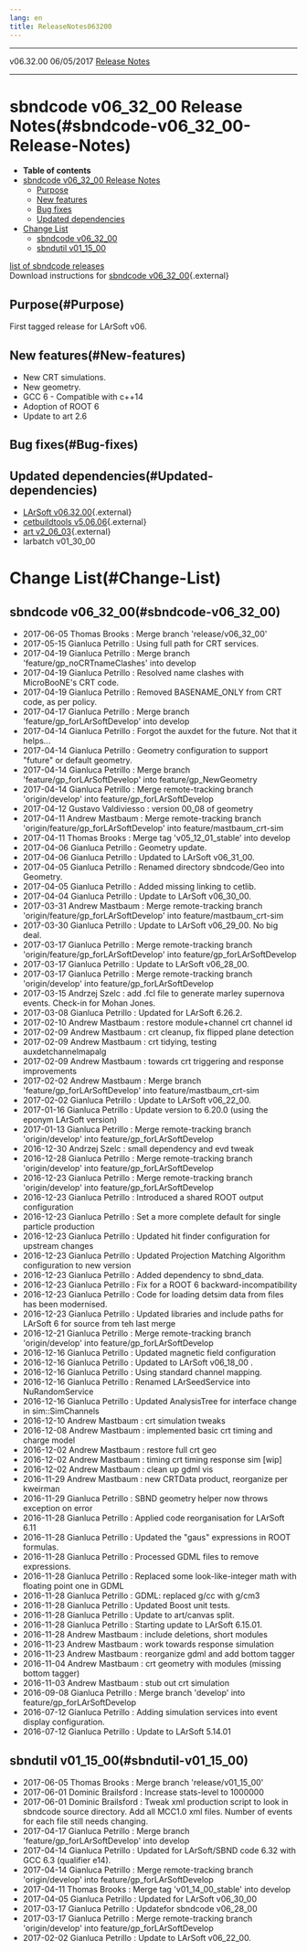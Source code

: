```yaml
---
lang: en
title: ReleaseNotes063200
---
```


  ----------- ------------ -- -- ------------------------------------------------------
  v06.32.00   06/05/2017         [Release Notes](ReleaseNotes063200.html)
  ----------- ------------ -- -- ------------------------------------------------------



sbndcode v06\_32\_00 Release Notes(#sbndcode-v06_32_00-Release-Notes)
======================================================================================

-   **Table of contents**
-   [sbndcode v06\_32\_00 Release
    Notes](#sbndcode-v06_32_00-Release-Notes)
    -   [Purpose](#Purpose)
    -   [New features](#New-features)
    -   [Bug fixes](#Bug-fixes)
    -   [Updated dependencies](#Updated-dependencies)
-   [Change List](#Change-List)
    -   [sbndcode v06\_32\_00](#sbndcode-v06_32_00)
    -   [sbndutil v01\_15\_00](#sbndutil-v01_15_00)

[list of sbndcode
releases](List_of_SBND_code_releases.html)\
Download instructions for [sbndcode
v06\_32\_00](http://scisoft.fnal.gov/scisoft/bundles/sbnd/v06_32_00/sbndcode-v06_32_00.html){.external}



Purpose(#Purpose)
----------------------------------

First tagged release for LArSoft v06.



New features(#New-features)
--------------------------------------------

-   New CRT simulations.
-   New geometry.
-   GCC 6 - Compatible with c++14
-   Adoption of ROOT 6
-   Update to art 2.6



Bug fixes(#Bug-fixes)
--------------------------------------



Updated dependencies(#Updated-dependencies)
------------------------------------------------------------

-   [LArSoft
    v06.32.00](https://cdcvs.fnal.gov/redmine/projects/larsoft/wiki/ReleaseNotes063200){.external}
-   [cetbuildtools
    v5.06.06](https://cdcvs.fnal.gov/redmine/projects/cetbuildtools/wiki/Release_Notes){.external}
-   [art
    v2\_06\_03](https://cdcvs.fnal.gov/redmine/projects/art/wiki/Release_Notes_20603){.external}
-   larbatch v01\_30\_00



Change List(#Change-List)
==========================================



sbndcode v06\_32\_00(#sbndcode-v06_32_00)
----------------------------------------------------------

-   2017-06-05 Thomas Brooks : Merge branch \'release/v06\_32\_00\'
-   2017-05-15 Gianluca Petrillo : Using full path for CRT services.
-   2017-04-19 Gianluca Petrillo : Merge branch
    \'feature/gp\_noCRTnameClashes\' into develop
-   2017-04-19 Gianluca Petrillo : Resolved name clashes with
    MicroBooNE\'s CRT code.
-   2017-04-19 Gianluca Petrillo : Removed BASENAME\_ONLY from CRT code,
    as per policy.
-   2017-04-17 Gianluca Petrillo : Merge branch
    \'feature/gp\_forLArSoftDevelop\' into develop
-   2017-04-14 Gianluca Petrillo : Forgot the auxdet for the future. Not
    that it helps\...
-   2017-04-14 Gianluca Petrillo : Geometry configuration to support
    \"future\" or default geometry.
-   2017-04-14 Gianluca Petrillo : Merge branch
    \'feature/gp\_forLArSoftDevelop\' into feature/gp\_NewGeometry
-   2017-04-14 Gianluca Petrillo : Merge remote-tracking branch
    \'origin/develop\' into feature/gp\_forLArSoftDevelop
-   2017-04-12 Gustavo Valdiviesso : version 00\_08 of geometry
-   2017-04-11 Andrew Mastbaum : Merge remote-tracking branch
    \'origin/feature/gp\_forLArSoftDevelop\' into
    feature/mastbaum\_crt-sim
-   2017-04-11 Thomas Brooks : Merge tag \'v05\_12\_01\_stable\' into
    develop
-   2017-04-06 Gianluca Petrillo : Geometry update.
-   2017-04-06 Gianluca Petrillo : Updated to LArSoft v06\_31\_00.
-   2017-04-05 Gianluca Petrillo : Renamed directory sbndcode/Geo into
    Geometry.
-   2017-04-05 Gianluca Petrillo : Added missing linking to cetlib.
-   2017-04-04 Gianluca Petrillo : Update to LArSoft v06\_30\_00.
-   2017-03-31 Andrew Mastbaum : Merge remote-tracking branch
    \'origin/feature/gp\_forLArSoftDevelop\' into
    feature/mastbaum\_crt-sim
-   2017-03-30 Gianluca Petrillo : Update to LArSoft v06\_29\_00. No big
    deal.
-   2017-03-17 Gianluca Petrillo : Merge remote-tracking branch
    \'origin/feature/gp\_forLArSoftDevelop\' into
    feature/gp\_forLArSoftDevelop
-   2017-03-17 Gianluca Petrillo : Update to LArSoft v06\_28\_00.
-   2017-03-17 Gianluca Petrillo : Merge remote-tracking branch
    \'origin/develop\' into feature/gp\_forLArSoftDevelop
-   2017-03-15 Andrzej Szelc : add .fcl file to generate marley
    supernova events. Check-in for Mohan Jones.
-   2017-03-08 Gianluca Petrillo : Updated for LArSoft 6.26.2.
-   2017-02-10 Andrew Mastbaum : restore module+channel crt channel id
-   2017-02-09 Andrew Mastbaum : crt cleanup, fix flipped plane
    detection
-   2017-02-09 Andrew Mastbaum : crt tidying, testing
    auxdetchannelmapalg
-   2017-02-09 Andrew Mastbaum : towards crt triggering and response
    improvements
-   2017-02-02 Andrew Mastbaum : Merge branch
    \'feature/gp\_forLArSoftDevelop\' into feature/mastbaum\_crt-sim
-   2017-02-02 Gianluca Petrillo : Update to LArSoft v06\_22\_00.
-   2017-01-16 Gianluca Petrillo : Update version to 6.20.0 (using the
    eponym LArSoft version)
-   2017-01-13 Gianluca Petrillo : Merge remote-tracking branch
    \'origin/develop\' into feature/gp\_forLArSoftDevelop
-   2016-12-30 Andrzej Szelc : small dependency and evd tweak
-   2016-12-28 Gianluca Petrillo : Merge remote-tracking branch
    \'origin/develop\' into feature/gp\_forLArSoftDevelop
-   2016-12-23 Gianluca Petrillo : Merge remote-tracking branch
    \'origin/develop\' into feature/gp\_forLArSoftDevelop
-   2016-12-23 Gianluca Petrillo : Introduced a shared ROOT output
    configuration
-   2016-12-23 Gianluca Petrillo : Set a more complete default for
    single particle production
-   2016-12-23 Gianluca Petrillo : Updated hit finder configuration for
    upstream changes
-   2016-12-23 Gianluca Petrillo : Updated Projection Matching Algorithm
    configuration to new version
-   2016-12-23 Gianluca Petrillo : Added dependency to sbnd\_data.
-   2016-12-23 Gianluca Petrillo : Fix for a ROOT 6
    backward-incompatibility
-   2016-12-23 Gianluca Petrillo : Code for loading detsim data from
    files has been modernised.
-   2016-12-23 Gianluca Petrillo : Updated libraries and include paths
    for LArSoft 6 for source from teh last merge
-   2016-12-21 Gianluca Petrillo : Merge remote-tracking branch
    \'origin/develop\' into feature/gp\_forLArSoftDevelop
-   2016-12-16 Gianluca Petrillo : Updated magnetic field configuration
-   2016-12-16 Gianluca Petrillo : Updated to LArSoft v06\_18\_00 .
-   2016-12-16 Gianluca Petrillo : Using standard channel mapping.
-   2016-12-16 Gianluca Petrillo : Renamed LArSeedService into
    NuRandomService
-   2016-12-16 Gianluca Petrillo : Updated AnalysisTree for interface
    change in sim::SimChannels
-   2016-12-10 Andrew Mastbaum : crt simulation tweaks
-   2016-12-08 Andrew Mastbaum : implemented basic crt timing and charge
    model
-   2016-12-02 Andrew Mastbaum : restore full crt geo
-   2016-12-02 Andrew Mastbaum : timing crt timing response sim \[wip\]
-   2016-12-02 Andrew Mastbaum : clean up gdml vis
-   2016-11-29 Andrew Mastbaum : new CRTData product, reorganize per
    kweirman
-   2016-11-29 Gianluca Petrillo : SBND geometry helper now throws
    exception on error
-   2016-11-28 Gianluca Petrillo : Applied code reorganisation for
    LArSoft 6.11
-   2016-11-28 Gianluca Petrillo : Updated the \"gaus\" expressions in
    ROOT formulas.
-   2016-11-28 Gianluca Petrillo : Processed GDML files to remove
    expressions.
-   2016-11-28 Gianluca Petrillo : Replaced some look-like-integer math
    with floating point one in GDML
-   2016-11-28 Gianluca Petrillo : GDML: replaced g/cc with g/cm3
-   2016-11-28 Gianluca Petrillo : Updated Boost unit tests.
-   2016-11-28 Gianluca Petrillo : Update to art/canvas split.
-   2016-11-28 Gianluca Petrillo : Starting update to LArSoft 6.15.01.
-   2016-11-28 Andrew Mastbaum : include deletions, short modules
-   2016-11-23 Andrew Mastbaum : work towards response simulation
-   2016-11-23 Andrew Mastbaum : reorganize gdml and add bottom tagger
-   2016-11-04 Andrew Mastbaum : crt geometry with modules (missing
    bottom tagger)
-   2016-11-03 Andrew Mastbaum : stub out crt simulation
-   2016-09-08 Gianluca Petrillo : Merge branch \'develop\' into
    feature/gp\_forLArSoftDevelop
-   2016-07-12 Gianluca Petrillo : Adding simulation services into event
    display configuration.
-   2016-07-12 Gianluca Petrillo : Update to LArSoft 5.14.01



sbndutil v01\_15\_00(#sbndutil-v01_15_00)
----------------------------------------------------------

-   2017-06-05 Thomas Brooks : Merge branch \'release/v01\_15\_00\'
-   2017-06-01 Dominic Brailsford : Increase stats-level to 1000000
-   2017-06-01 Dominic Brailsford : Tweak xml production script to look
    in sbndcode source directory. Add all MCC1.0 xml files. Number of
    events for each file still needs changing.
-   2017-04-17 Gianluca Petrillo : Merge branch
    \'feature/gp\_forLArSoftDevelop\' into develop
-   2017-04-14 Gianluca Petrillo : Updated for LArSoft/SBND code 6.32
    with GCC 6.3 (qualifier e14).
-   2017-04-14 Gianluca Petrillo : Merge remote-tracking branch
    \'origin/develop\' into feature/gp\_forLArSoftDevelop
-   2017-04-11 Thomas Brooks : Merge tag \'v01\_14\_00\_stable\' into
    develop
-   2017-04-05 Gianluca Petrillo : Updated for LArSoft v06\_30\_00
-   2017-03-17 Gianluca Petrillo : Updatefor sbndcode v06\_28\_00
-   2017-03-17 Gianluca Petrillo : Merge remote-tracking branch
    \'origin/develop\' into feature/gp\_forLArSoftDevelop
-   2017-02-02 Gianluca Petrillo : Update to LArSoft v06\_22\_00.
